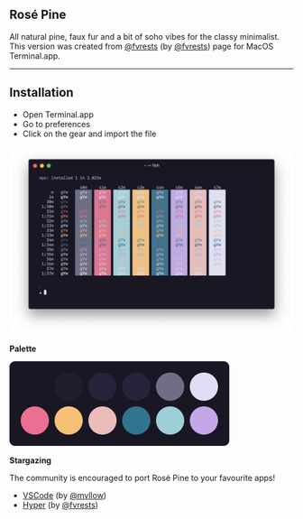 ## Rosé Pine

All natural pine, faux fur and a bit of soho vibes for the classy minimalist.
This version was created from [@fvrests](https://github.com/fvrests/hyper-rose-pine) (by [@fvrests](https://github.com/fvrests)) page for MacOS Terminal.app.

---
## Installation
- Open Terminal.app
- Go to preferences
- Click on the gear and import the file

![Preview](assets/preview.png)

**Palette**

<img src="assets/palette.png" alt="Palette" width="390">

**Stargazing**

The community is encouraged to port Rosé Pine to your favourite apps!

- [VSCode](https://github.com/mvllow/rose-pine) (by [@mvllow](https://github.com/mvllow))
- [Hyper](https://github.com/fvrests/hyper-rose-pine) (by [@fvrests](https://github.com/fvrests))
